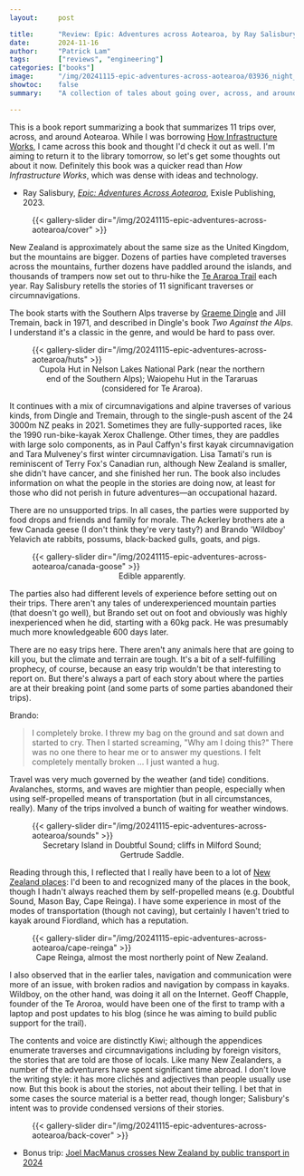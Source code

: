 ```yaml
---
layout:     post

title:      "Review: Epic: Adventures across Aotearoa, by Ray Salisbury"
date:       2024-11-16
author:     "Patrick Lam"
tags:       ["reviews", "engineering"]
categories: ["books"]
image:      "/img/20241115-epic-adventures-across-aotearoa/03936_night_sky_from_mueller_hut.avif"
showtoc:    false
summary:    "A collection of tales about going over, across, and around the motu of Aotearoa."

---
```


This is a book report summarizing a book that summarizes 11 trips over, across, and around Aotearoa. While I was
borrowing [How Infrastructure Works](/post/20241114-how-infrastructure-works), I came across this book
and thought I'd check it out as well. I'm aiming to return it to the library tomorrow, so let's get
some thoughts out about it now. Definitely this book was a quicker read than _How Infrastructure Works_,
which was dense with ideas and technology.

* Ray Salisbury, _[Epic: Adventures Across Aotearoa](https://exislepublishing.com/product/epic/?srsltid=AfmBOopwUWs_-QHcgB6kyVszaiD8_h7Xjt1Y83uBSAou-HGX88xKpB-7)_, Exisle Publishing, 2023.

<figure>
{{< gallery-slider dir="/img/20241115-epic-adventures-across-aotearoa/cover" >}}
</figure>

New Zealand is approximately about the same size as the United Kingdom, but the mountains are bigger.
Dozens of parties have completed traverses across the mountains, further dozens have paddled around the islands,
and thousands of trampers now set out to thru-hike the [Te Araroa Trail](https://www.teararoa.org.nz/) each year.
Ray Salisbury retells the stories of 11 significant traverses or circumnavigations.

The book starts with the Southern Alps traverse by [Graeme Dingle](https://en.wikipedia.org/wiki/Graeme_Dingle) and Jill Tremain, back in 1971, and described in Dingle's book _Two Against the Alps_. I understand it's a classic in the genre, and would be hard to pass over.

<figure>
{{< gallery-slider dir="/img/20241115-epic-adventures-across-aotearoa/huts" >}}
<figcaption style="text-align:center">Cupola Hut in Nelson Lakes National Park (near the northern end of the Southern Alps); Waiopehu Hut in the Tararuas (considered for Te Araroa).</figcaption>
</figure>

It continues with a mix of circumnavigations and alpine traverses of
various kinds, from Dingle and Tremain, through to the single-push ascent of the 24 3000m NZ
peaks in 2021. Sometimes they are fully-supported races, like the 1990
run-bike-kayak Xerox Challenge. Other times, they are paddles with
large solo components, as in Paul Caffyn's first kayak
circumnavigation and Tara Mulveney's first winter
circumnavigation. Lisa Tamati's run is reminiscent of Terry Fox's
Canadian run, although New Zealand is smaller, she didn't have cancer,
and she finished her run. The book also includes information on what the people in the stories are doing now,
at least for those who did not perish in future adventures&mdash;an occupational hazard.

There are no unsupported trips. In all cases, the parties were supported by food drops and friends and family for morale. The Ackerley brothers ate a few Canada geese (I don't think they're very tasty?) and Brando 'Wildboy' Yelavich ate rabbits, possums, black-backed gulls, goats, and pigs.

<figure>
{{< gallery-slider dir="/img/20241115-epic-adventures-across-aotearoa/canada-goose" >}}
<figcaption style="text-align:center">Edible apparently.</figcaption>
</figure>

The parties also had different levels of experience before setting out on their trips. There aren't any tales of underexperienced mountain parties (that doesn't go well), but Brando set out on foot and obviously was highly inexperienced when he did, starting with a 60kg pack. He was presumably much more knowledgeable 600 days later.

There are no easy trips here. There aren't any animals here that are going to kill you, but the climate and terrain are tough. It's a bit of a self-fulfilling prophecy, of course, because an easy trip wouldn't be that interesting to report on. But there's always a part of each story about where the parties are at their breaking point (and some parts of some parties abandoned their trips).

Brando:
> I completely broke. I threw my bag on the ground and sat down and started to cry. Then I started screaming, "Why am I doing this?" There was no one there to hear me or to answer my questions. I felt completely mentally broken ... I just wanted a hug.

Travel was very much governed by the weather (and tide) conditions. Avalanches, storms, and waves are mightier than people, especially when using self-propelled means of transportation (but in all circumstances, really). Many of the trips involved a bunch of waiting for weather windows.

<figure>
{{< gallery-slider dir="/img/20241115-epic-adventures-across-aotearoa/sounds" >}}
<figcaption style="text-align:center">Secretary Island in Doubtful Sound; cliffs in Milford Sound; Gertrude Saddle.</figcaption>
</figure>

Reading through this, I reflected that I really have been to a lot of [New Zealand places](/nz-places): I'd been to and recognized many of the places in the book, though I hadn't always reached them by self-propelled means (e.g. Doubtful Sound, Mason Bay, Cape Reinga). I have some experience in most of the modes of transportation (though not caving), but certainly I haven't tried to kayak around Fiordland, which has a reputation.

<figure>
{{< gallery-slider dir="/img/20241115-epic-adventures-across-aotearoa/cape-reinga" >}}
<figcaption style="text-align:center">Cape Reinga, almost the most northerly point of New Zealand.</figcaption>
</figure>

I also observed that in the earlier tales, navigation and communication were more of an issue, with broken radios and navigation by compass in kayaks. Wildboy, on the other hand, was doing it all on the Internet. Geoff Chapple,
founder of the Te Aroroa, would have been one of the first to tramp with a laptop and post updates to his blog (since he was aiming to build public support for the trail).

The contents and voice are distinctly Kiwi; although the appendices enumerate traverses and circumnavigations including by
foreign visitors, the stories that are told are those of locals. Like many New Zealanders, a number of the adventurers
have spent significant time abroad. I don't love the writing style: it has more clichés and adjectives
than people usually use now. But this book is about the stories, not about their telling. I bet that in some cases
the source material is a better read, though longer; Salisbury's intent was to provide condensed versions of their stories.

<figure>
{{< gallery-slider dir="/img/20241115-epic-adventures-across-aotearoa/back-cover" >}}
</figure>

* Bonus trip: [Joel MacManus crosses New Zealand by public transport in 2024](https://thespinoff.co.nz/society/04-11-2024/live-updates-travelling-from-stewart-island-to-cape-reinga-using-only-public-transport)

